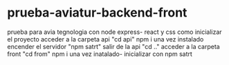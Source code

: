 # prueba-aviatur-backend-front
prueba para avia tegnologia con node express- react y css
como inicializar el proyecto 
acceder a la carpeta api "cd api" npm i 
una vez instalado encender el servidor "npm satrt"
salir de la api "cd .."
acceder a la carpeta front "cd from" npm i 
una vez inatalado- inicializar con npm satrt
